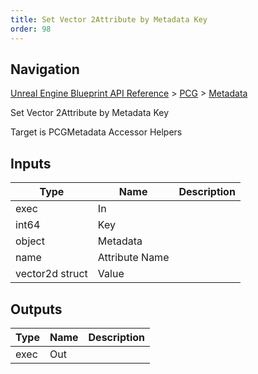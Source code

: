 ```yaml
---
title: Set Vector 2Attribute by Metadata Key
order: 98
---
```

## Navigation

[Unreal Engine Blueprint API Reference](https://dev.epicgames.com/documentation/en-us/unreal-engine/BlueprintAPI) > [PCG](https://dev.epicgames.com/documentation/en-us/unreal-engine/BlueprintAPI/PCG) > [Metadata](https://dev.epicgames.com/documentation/en-us/unreal-engine/BlueprintAPI/PCG/Metadata)

Set Vector 2Attribute by Metadata Key

Target is PCGMetadata Accessor Helpers

## Inputs

| Type | Name | Description |
| --- | --- | --- |
| exec | In |  |
| int64 | Key |  |
| object | Metadata |  |
| name | Attribute Name |  |
| vector2d struct | Value |  |

## Outputs

| Type | Name | Description |
| --- | --- | --- |
| exec | Out |  |

